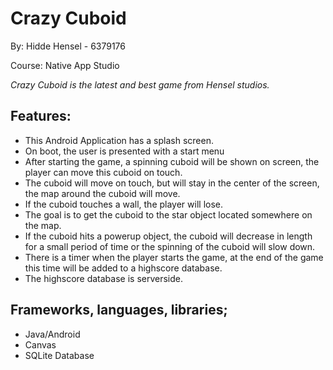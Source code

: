 Crazy Cuboid
==========
By: Hidde Hensel - 6379176

Course: Native App Studio



*Crazy Cuboid is the latest and best game from Hensel studios.*


Features:
-------------
* This Android Application has a splash screen.
*	On boot, the user is presented with a start menu
* After starting the game, a spinning cuboid will be shown on screen, the player can move this cuboid on touch.
* The cuboid will move on touch, but will stay in the center of the screen, the map around the cuboid will move.
* If the cuboid touches a wall, the player will lose.
* The goal is to get the cuboid to the star object located somewhere on the map.
* If the cuboid hits a powerup object, the cuboid will decrease in length for a small period of time or the spinning of the cuboid will slow down.
* There is a timer when the player starts the game, at the end of the game this time will be added to a highscore database.
* The highscore database is serverside.


Frameworks, languages, libraries;
-------------
* Java/Android
* Canvas
* SQLite Database
